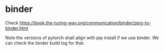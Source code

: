 # binder

Check
https://book.the-turing-way.org/communication/binder/zero-to-binder.html

Note the versions of pytorch shall align with pip install if we use binder.
We can check the binder build log for that.
